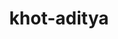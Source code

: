 ---
title: khot-aditya
github: https://github.com/khot-aditya
mode: dark
transition: 1s
score: 52.8
archetype:
- Cool Banner
---
